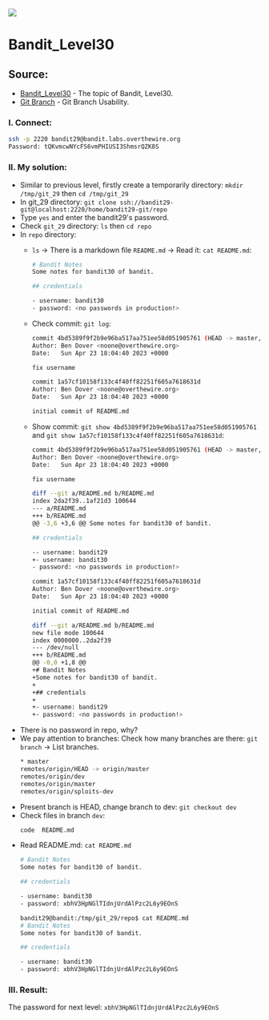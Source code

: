 # ![](https://overthewire.org/img/domokitten.png)

# Bandit_Level30

## Source:
- [Bandit_Level30] - The topic of Bandit, Level30.
- [Git Branch] - Git Branch Usability.
###
### I. Connect:
```sh
ssh -p 2220 bandit29@bandit.labs.overthewire.org
Password: tQKvmcwNYcFS6vmPHIUSI3ShmsrQZK8S
```
###
### II. My solution:
- Similar to previous level, firstly create a temporarily directory: `mkdir /tmp/git_29` then `cd /tmp/git_29`
- In git_29 directory: `git clone ssh://bandit29-git@localhost:2220/home/bandit29-git/repo`
- Type `yes` and enter the bandit29's password.
- Check `git_29` directory: `ls` then `cd repo`
- In `repo` directory:
  - `ls` -> There is a markdown file `README.md` -> Read it: `cat README.md`:
    ```sh
    # Bandit Notes
    Some notes for bandit30 of bandit.

    ## credentials

    - username: bandit30
    - password: <no passwords in production!>
    ```
  - Check commit: `git log`:
    ```sh
    commit 4bd5389f9f2b9e96ba517aa751ee58d051905761 (HEAD -> master, origin/master, origin/HEAD)
    Author: Ben Dover <noone@overthewire.org>
    Date:   Sun Apr 23 18:04:40 2023 +0000

    fix username

    commit 1a57cf10158f133c4f40ff82251f605a7618631d
    Author: Ben Dover <noone@overthewire.org>
    Date:   Sun Apr 23 18:04:40 2023 +0000

    initial commit of README.md
    ```
  - Show commit: `git show 4bd5389f9f2b9e96ba517aa751ee58d051905761` and `git show 1a57cf10158f133c4f40ff82251f605a7618631d`:
    ```sh
    commit 4bd5389f9f2b9e96ba517aa751ee58d051905761 (HEAD -> master, origin/master, origin/HEAD)
    Author: Ben Dover <noone@overthewire.org>
    Date:   Sun Apr 23 18:04:40 2023 +0000

    fix username

    diff --git a/README.md b/README.md
    index 2da2f39..1af21d3 100644
    --- a/README.md
    +++ b/README.md
    @@ -3,6 +3,6 @@ Some notes for bandit30 of bandit.

    ## credentials

    -- username: bandit29
    +- username: bandit30
    - password: <no passwords in production!>
    ```
    
    ```sh
    commit 1a57cf10158f133c4f40ff82251f605a7618631d
    Author: Ben Dover <noone@overthewire.org>
    Date:   Sun Apr 23 18:04:40 2023 +0000

    initial commit of README.md

    diff --git a/README.md b/README.md
    new file mode 100644
    index 0000000..2da2f39
    --- /dev/null
    +++ b/README.md
    @@ -0,0 +1,8 @@
    +# Bandit Notes
    +Some notes for bandit30 of bandit. 
    +
    +## credentials
    +
    +- username: bandit29
    +- password: <no passwords in production!>
    ```
- There is no password in repo, why?
- We pay attention to branches: Check how many branches are there: `git branch` -> List branches.
  ```sh
  * master
  remotes/origin/HEAD -> origin/master
  remotes/origin/dev
  remotes/origin/master
  remotes/origin/sploits-dev
  ```
- Present branch is HEAD, change branch to dev: `git checkout dev`
- Check files in branch `dev`:
  ```sh
  code  README.md
  ```
- Read README.md: `cat README.md`
  ```sh
  # Bandit Notes
  Some notes for bandit30 of bandit.

  ## credentials

  - username: bandit30
  - password: xbhV3HpNGlTIdnjUrdAlPzc2L6y9EOnS

  bandit29@bandit:/tmp/git_29/repo$ cat README.md
  # Bandit Notes
  Some notes for bandit30 of bandit.

  ## credentials

  - username: bandit30
  - password: xbhV3HpNGlTIdnjUrdAlPzc2L6y9EOnS
  ```
###
### III. Result:
The password for next level: `xbhV3HpNGlTIdnjUrdAlPzc2L6y9EOnS`

[Bandit_Level30]: <https://overthewire.org/wargames/bandit/bandit30.html>
[Git Branch]: <https://www.atlassian.com/git/tutorials/using-branches>
